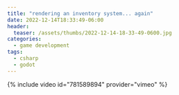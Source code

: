 ```yaml
---
title: "rendering an inventory system... again"
date: 2022-12-14T18:33:49-06:00
header:
  teaser: /assets/thumbs/2022-12-14-18-33-49-0600.jpg
categories:
  - game development
tags:
  - csharp
  - godot
---
```

{% include video id="781589894" provider="vimeo" %}
